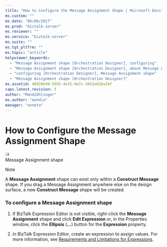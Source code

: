 ```yaml
---
title: "How to Configure the Message Assignment Shape | Microsoft Docs"
ms.custom: ""
ms.date: "06/08/2017"
ms.prod: "biztalk-server"
ms.reviewer: ""
ms.service: "biztalk-server"
ms.suite: ""
ms.tgt_pltfrm: ""
ms.topic: "article"
helpviewer_keywords: 
  - "Message Assignment shape [Orchestration Designer], configuring"
  - "Message Assignment shape [Orchestration Designer], about Message Assignment shape"
  - "configuring [Orchestration Designer], Message Assignment shape"
  - "Message Assignment shape [Orchestration Designer]"
ms.assetid: 46920b49-5955-4e15-9a7c-2652e02ba1bf
caps.latest.revision: 5
author: "MandiOhlinger"
ms.author: "mandia"
manager: "anneta"
---
```

# How to Configure the Message Assignment Shape
![](../core/media/ebiz-orch-assign.gif "ebiz_orch_assign")  
Message Assignment shape  
  
> [!NOTE]
>  A **Message Assignment** shape can exist only within a **Construct Message** shape. If you drag a Message Assignment anywhere else on the design surface, a new **Construct Message** shape will be created.  
  
### To configure a Message Assignment shape  
  
1.  If BizTalk Expression Editor is not visible, right-click the **Message Assignment** shape and click **Edit Expression** or, in the Properties window, click the **Ellipsis** (**...**) button for the **Expression** property.  
  
2.  In BizTalk Expression Editor, create an expression to assign values. For more information, see [Requirements and Limitations for Expressions](../core/requirements-and-limitations-for-expressions.md).